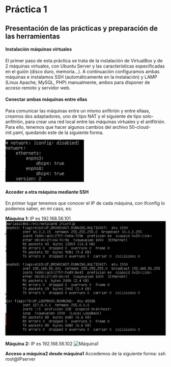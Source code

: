 # Práctica 1
## Presentación de las prácticas y preparación de las herramientas

#### Instalación máquinas virtuales
El primer paso de esta práctica se trata de la instalación de VirtualBox y de 2 máquinas virtuales, con Ubuntu Server y las características especificadas en el guión (disco duro, memoria…). A continuación configuramos ambas máquinas e instalamos SSH (automáticamente en la instalación) y LAMP (Linux Apache, MySQL, PHP) manualmente, ambos para disponer de acceso remoto y servidor web.

#### Conectar ambas máquinas entre ellas
Para comunicar las máquinas entre un mismo anfitrión y entre ellaas, creamos dos adaptadores, uno de tipo NAT y el siguiente de tipo solo-anfitrión, para crear una red local entre las máquinas virtuales y el antfitrión. Para ello, tenemos que hacer algunos cambios del archivo 50-cloud-init.yaml, quedando este de la siguiente forma.

![Archivo 50-cloud-init.yaml](https://raw.githubusercontent.com/mariaalc/SWAP/master/practica1/imagenes/archivo.png)

#### Acceder a otra máquina mediante SSH
En primer lugar tenemos que conocer el IP de cada máquina, con ifconfig lo podemos saber, en mi caso, es:

**Máquina 1:** IP es 192.168.56.101
![Máquina1](https://raw.githubusercontent.com/mariaalc/SWAP/master/practica1/imagenes/maquina1.png)

**Máquina 2:** IP es 192.168.56.102
![Máquina1](https://github.com/mariaalc/SWAP/master/practica1/imagenes/maquina2.png)

**Acceso a máquina2 desde máquina1** 
Accedemos de la siguiente forma: ssh root@IPserver


